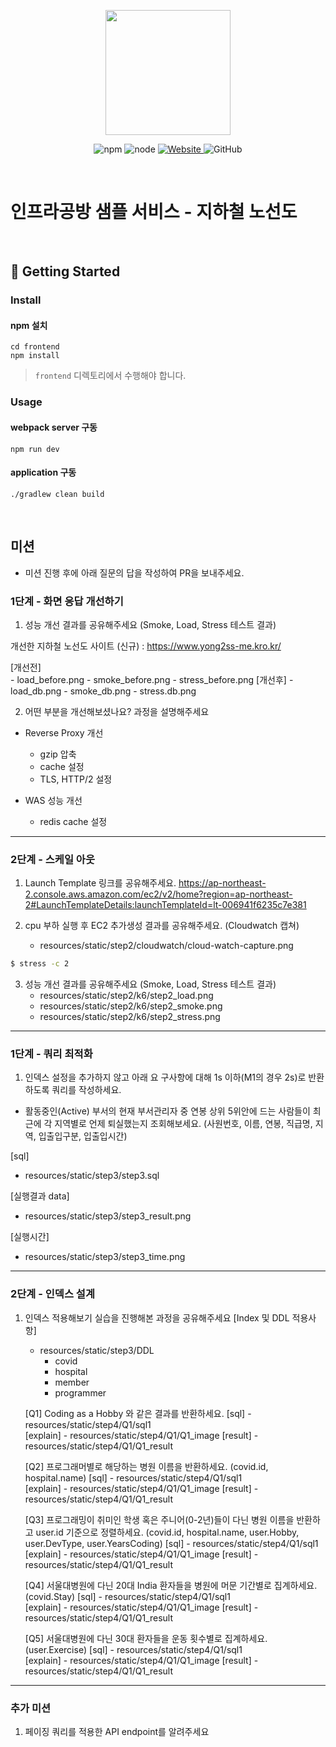 <p align="center">
    <img width="200px;" src="https://raw.githubusercontent.com/woowacourse/atdd-subway-admin-frontend/master/images/main_logo.png"/>
</p>
<p align="center">
  <img alt="npm" src="https://img.shields.io/badge/npm-%3E%3D%205.5.0-blue">
  <img alt="node" src="https://img.shields.io/badge/node-%3E%3D%209.3.0-blue">
  <a href="https://edu.nextstep.camp/c/R89PYi5H" alt="nextstep atdd">
    <img alt="Website" src="https://img.shields.io/website?url=https%3A%2F%2Fedu.nextstep.camp%2Fc%2FR89PYi5H">
  </a>
  <img alt="GitHub" src="https://img.shields.io/github/license/next-step/atdd-subway-service">
</p>

<br>

# 인프라공방 샘플 서비스 - 지하철 노선도

<br>

## 🚀 Getting Started

### Install
#### npm 설치
```
cd frontend
npm install
```
> `frontend` 디렉토리에서 수행해야 합니다.

### Usage
#### webpack server 구동
```
npm run dev
```
#### application 구동
```
./gradlew clean build
```
<br>

## 미션

* 미션 진행 후에 아래 질문의 답을 작성하여 PR을 보내주세요.


### 1단계 - 화면 응답 개선하기
1. 성능 개선 결과를 공유해주세요 (Smoke, Load, Stress 테스트 결과)

개선한 지하철 노선도 사이트 (신규) : https://www.yong2ss-me.kro.kr/

[개선전]  
    - load_before.png
    - smoke_before.png
    - stress_before.png
[개선후]
    - load_db.png
    - smoke_db.png
    - stress.db.png

2. 어떤 부분을 개선해보셨나요? 과정을 설명해주세요

-  Reverse Proxy 개선
    * gzip 압축
    * cache 설정
    * TLS, HTTP/2 설정

- WAS 성능 개선
    * redis cache 설정

---

### 2단계 - 스케일 아웃

1. Launch Template 링크를 공유해주세요.
https://ap-northeast-2.console.aws.amazon.com/ec2/v2/home?region=ap-northeast-2#LaunchTemplateDetails:launchTemplateId=lt-006941f6235c7e381

2. cpu 부하 실행 후 EC2 추가생성 결과를 공유해주세요. (Cloudwatch 캡쳐)
    - resources/static/step2/cloudwatch/cloud-watch-capture.png
```sh
$ stress -c 2
```
3. 성능 개선 결과를 공유해주세요 (Smoke, Load, Stress 테스트 결과)
    - resources/static/step2/k6/step2_load.png
    - resources/static/step2/k6/step2_smoke.png
    - resources/static/step2/k6/step2_stress.png

---

### 1단계 - 쿼리 최적화

1. 인덱스 설정을 추가하지 않고 아래 요 구사항에 대해 1s 이하(M1의 경우 2s)로 반환하도록 쿼리를 작성하세요.

- 활동중인(Active) 부서의 현재 부서관리자 중 연봉 상위 5위안에 드는 사람들이 최근에 각 지역별로 언제 퇴실했는지 조회해보세요. (사원번호, 이름, 연봉, 직급명, 지역, 입출입구분, 입출입시간)

[sql]
- resources/static/step3/step3.sql

[실행결과 data]
- resources/static/step3/step3_result.png

[실행시간]
- resources/static/step3/step3_time.png

---

### 2단계 - 인덱스 설계

1. 인덱스 적용해보기 실습을 진행해본 과정을 공유해주세요
    [Index 및 DDL 적용사항]
    - resources/static/step3/DDL
        - covid
        - hospital
        - member
        - programmer
        
    [Q1] Coding as a Hobby 와 같은 결과를 반환하세요.
        [sql]
            - resources/static/step4/Q1/sql1    
        [explain]
             - resources/static/step4/Q1/Q1_image
        [result]
             - resources/static/step4/Q1/Q1_result
    
    [Q2] 프로그래머별로 해당하는 병원 이름을 반환하세요. (covid.id, hospital.name)
        [sql]
            - resources/static/step4/Q1/sql1    
        [explain]
             - resources/static/step4/Q1/Q1_image
        [result]
             - resources/static/step4/Q1/Q1_result
    
    [Q3] 프로그래밍이 취미인 학생 혹은 주니어(0-2년)들이 다닌 병원 이름을 반환하고 user.id 기준으로 정렬하세요. (covid.id, hospital.name, user.Hobby, user.DevType, user.YearsCoding)
        [sql]
            - resources/static/step4/Q1/sql1    
        [explain]
             - resources/static/step4/Q1/Q1_image
        [result]
             - resources/static/step4/Q1/Q1_result
                 
    [Q4] 서울대병원에 다닌 20대 India 환자들을 병원에 머문 기간별로 집계하세요. (covid.Stay)
        [sql]
            - resources/static/step4/Q1/sql1    
        [explain]
             - resources/static/step4/Q1/Q1_image
        [result]
             - resources/static/step4/Q1/Q1_result
             
    [Q5] 서울대병원에 다닌 30대 환자들을 운동 횟수별로 집계하세요. (user.Exercise)
        [sql]
            - resources/static/step4/Q1/sql1    
        [explain]
             - resources/static/step4/Q1/Q1_image
        [result]
             - resources/static/step4/Q1/Q1_result
             
---

### 추가 미션

1. 페이징 쿼리를 적용한 API endpoint를 알려주세요
